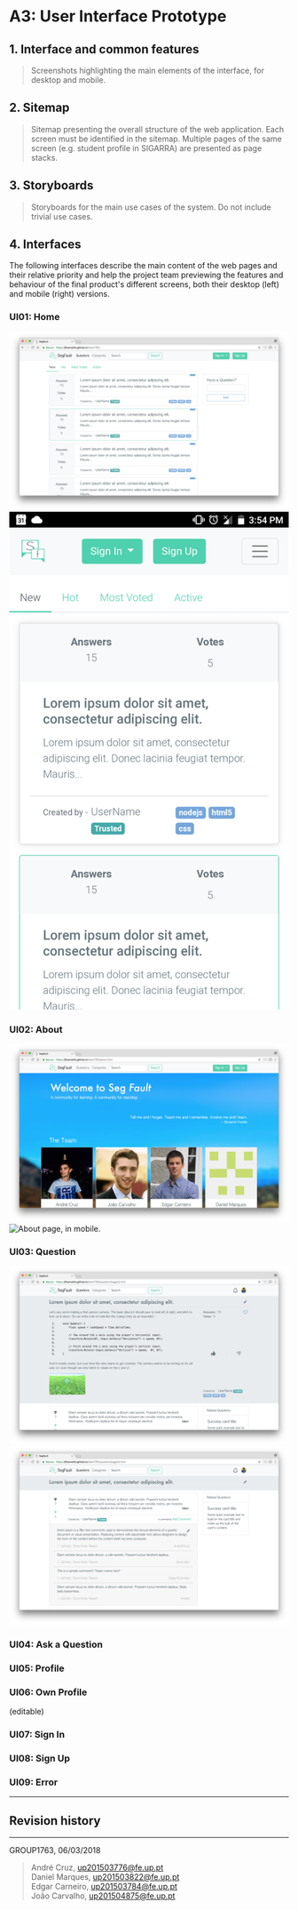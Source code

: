 # A3: User Interface Prototype
 
## 1. Interface and common features
 
> Screenshots highlighting the main elements of the interface, for desktop and mobile.
 
## 2. Sitemap
 
> Sitemap presenting the overall structure of the web application.
> Each screen must be identified in the sitemap.
> Multiple pages of the same screen (e.g. student profile in SIGARRA) are presented as page stacks.
 
## 3. Storyboards
 
> Storyboards for the main use cases of the system.
> Do not include trivial use cases.
 
## 4. Interfaces
 
The following interfaces describe the main content of the web pages and their relative priority and help the project team previewing the features and behaviour of the final product's different screens, both their desktop (left) and mobile (right) versions.

### UI01: Home
![Home page.](screenshots/index.png)
![Home page, in mobile.](screenshots/index_mobile_small.png)


### UI02: About
![About page.](screenshots/about.png)
![About page, in mobile.](screenshots/about_mobile_rip.png)


### UI03: Question
![Question page, logged in.](screenshots/question(logged).png)
![Question page, scrolled down, logged in.](screenshots/question.png)

### UI04: Ask a Question


### UI05: Profile


### UI06: Own Profile 
(editable)

### UI07: Sign In


### UI08: Sign Up


### UI09: Error

 
***
 
## Revision history

 
***
 
GROUP1763, 06/03/2018

> André Cruz, up201503776@fe.up.pt  
> Daniel Marques, up201503822@fe.up.pt  
> Edgar Carneiro, up201503784@fe.up.pt  
> João Carvalho, up201504875@fe.up.pt  
